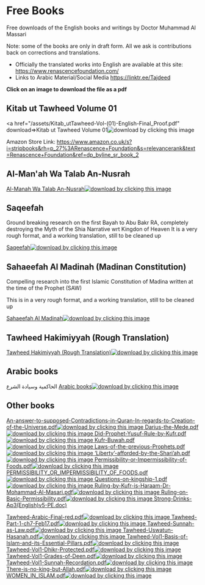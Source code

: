 

# Free Books

Free downloads of the English books and writings by Doctor Muhammad Al Massari

Note: some of the books are only in draft form. All we ask is contributions back on corrections and translations.

- Officially the translated works into English are available at this site: https://www.renascencefoundation.com/
- Links to Arabic Material/Social Media https://linktr.ee/Tajdeed

**Click on an image to download the file as a pdf**

## Kitab ut Tawheed Volume 01
<a href="/assets/Kitab_utTawheed-Vol-(01)-English-Final_Proof.pdf" download=>Kitab ut Tawheed Volume 01<img src="/assets/Kitab_utTawheed-Vol-(01)-English-Final_Proof.pdf" alt="download by clicking this image">
</a>

Amazon Store Link:  https://www.amazon.co.uk/s?i=stripbooks&rh=p_27%3ARenascence+Foundation&s=relevancerank&text=Renascence+Foundation&ref=dp_byline_sr_book_2

## Al-Man'ah Wa Talab An-Nusrah
<a href="/Al-ManahWaTalabAn-Nusrah-FINAL.pdf" download>Al-Manah Wa Talab An-Nusrah<img src="/Al-ManahWaTalabAn-Nusrah-FINAL.pdf" alt="download by clicking this image">
</a>

## Saqeefah

Ground breaking research on the first Bayah to Abu Bakr RA, completely destroying the Myth of the Shia Narrative wrt Kingdon of Heaven
It is a very rough format, and a working translation, still to be cleaned up

<a href="/files/Saqeefah-English-RoughTranslation-2022.pdf" download>Saqeefah<img src="/files/Saqeefah-English-RoughTranslation-2022.pdf" alt="download by clicking this image">
</a>

## Sahaeefah Al Madinah (Madinan Constitution)

Compelling research into the first Islamic Constitution of Madina written at the time of the Prophet (SAW)

This is in a very rough format, and a working translation, still to be cleaned up

<a href="/files/Saheefah-(MadinaConstitution)-Draft.pdf" download>Sahaeefah Al Madinah<img src="/files/Saheefah-(MadinaConstitution)-Draft.pdf" alt="download by clicking this image">
</a>

## Tawheed Hakimiyyah (Rough Translation)

<a href="/files/Al-HaakimiyahWaSiyaadatush-Shari-ROUGHTRANSLATION.pdf" download>Tawheed Hakimiyyah (Rough Translation)<img src="/files/Al-HaakimiyahWaSiyaadatush-Shari-ROUGHTRANSLATION.pdf" alt="download by clicking this image">
</a>


## Arabic books
الحاكمية وسيادة الشرع
<a href="/files/arabic-books.pdf" download>Arabic books<img src="/files/arabic-books.pdf" alt="download by clicking this image">
</a>


## Other books
<a href="/files/An-answer-to-supposed-Contradictions-in-Quran-In-regards-to-Creation-of-the-Universe.pdf" download>An-answer-to-supposed-Contradictions-in-Quran-In-regards-to-Creation-of-the-Universe.pdf<img src="/files/An-answer-to-supposed-Contradictions-in-Quran-In-regards-to-Creation-of-the-Universe.pdf" alt="download by clicking this image">
</a>
<a href="/files/Darius-the-Mede.pdf" download>Darius-the-Mede.pdf<img src="/files/Darius-the-Mede.pdf" alt="download by clicking this image">
</a>
<a href="/files/Did-Prophet-Yusuf-Rule-by-Kufr.pdf" download>Did-Prophet-Yusuf-Rule-by-Kufr.pdf<img src="/files/Did-Prophet-Yusuf-Rule-by-Kufr.pdf" alt="download by clicking this image">
</a>
<a href="/files/Kufr-Buwah.pdf" download>Kufr-Buwah.pdf<img src="/files/Kufr-Buwah.pdf" alt="download by clicking this image">
</a>
<a href="/files/Laws-of-the-previous-Prophets.pdf" download>Laws-of-the-previous-Prophets.pdf<img src="/files/Laws-of-the-previous-Prophets.pdf" alt="download by clicking this image">
</a>
<a href="/files/‘Liberty’-afforded-by-the-Shari’ah.pdf" download>‘Liberty’-afforded-by-the-Shari’ah.pdf<img src="/files/‘Liberty’-afforded-by-the-Shari’ah.pdf" alt="download by clicking this image">
</a>
<a href="/files/Permissibility-or-Impermissibility-of-Foods.pdf" download>Permissibility-or-Impermissibility-of-Foods.pdf<img src="/files/Permissibility-or-Impermissibility-of-Foods.pdf" alt="download by clicking this image">
</a>
<a href="/files/PERMISSIBILITY_OR_IMPERMISSIBILITY_OF_FOODS.pdf" download>PERMISSIBILITY_OR_IMPERMISSIBILITY_OF_FOODS.pdf<img src="/files/PERMISSIBILITY_OR_IMPERMISSIBILITY_OF_FOODS.pdf" alt="download by clicking this image">
</a>
<a href="/files/Questions-on-kingship-1.pdf" download>Questions-on-kingship-1.pdf<img src="/files/Questions-on-kingship-1.pdf" alt="download by clicking this image">
</a>
<a href="/files/Ruling-by-Kufr-is-Haraam-Dr-Mohammad-Al-Masari.pdf" download>Ruling-by-Kufr-is-Haraam-Dr-Mohammad-Al-Masari.pdf<img src="/files/Ruling-by-Kufr-is-Haraam-Dr-Mohammad-Al-Masari.pdf" alt="download by clicking this image">
</a>
<a href="/files/Ruling-on-Basic-Permissibility.pdf" download>Ruling-on-Basic-Permissibility.pdf<img src="/files/Ruling-on-Basic-Permissibility.pdf" alt="download by clicking this image">
</a>
<a href="/files/Strong-Drinks-Ap3(English)v5-PE.doc">Strong-Drinks-Ap3(English)v5-PE.doc)</a>

<a href="/files/Tawheed-Arabic-Final-red.pdf" download>Tawheed-Arabic-Final-red.pdf<img src="/files/Tawheed-Arabic-Final-red.pdf" alt="download by clicking this image">
</a>
<a href="/files/Tawheed-Part-1-ch7-Feb17.pdf" download>Tawheed-Part-1-ch7-Feb17.pdf<img src="/files/Tawheed-Part-1-ch7-Feb17.pdf" alt="download by clicking this image">
</a>
<a href="/files/Tawheed-Sunnah-as-Law.pdf" download>Tawheed-Sunnah-as-Law.pdf<img src="/files/Tawheed-Sunnah-as-Law.pdf" alt="download by clicking this image">
</a>
<a href="/files/Tawheed-Uswatun-Hasanah.pdf" download>Tawheed-Uswatun-Hasanah.pdf<img src="/files/Tawheed-Uswatun-Hasanah.pdf" alt="download by clicking this image">
</a>
<a href="/files/Tawheed-Vol1-Basis-of-Islam-and-its-Essential-Pillars.pdf" download>Tawheed-Vol1-Basis-of-Islam-and-its-Essential-Pillars.pdf<img src="/files/Tawheed-Vol1-Basis-of-Islam-and-its-Essential-Pillars.pdf" alt="download by clicking this image">
</a>
<a href="/files/Tawheed-Vol1-Dhikr-Protected.pdf" download>Tawheed-Vol1-Dhikr-Protected.pdf<img src="/files/Tawheed-Vol1-Dhikr-Protected.pdf" alt="download by clicking this image">
</a>
<a href="/files/Tawheed-Vol1-Grades-of-Deen.pdf" download>Tawheed-Vol1-Grades-of-Deen.pdf<img src="/files/Tawheed-Vol1-Grades-of-Deen.pdf" alt="download by clicking this image">
</a>
<a href="/files/Tawheed-Vol1-Sunnah-Recordation.pdf" download>Tawheed-Vol1-Sunnah-Recordation.pdf<img src="/files/Tawheed-Vol1-Sunnah-Recordation.pdf" alt="download by clicking this image">
</a>
<a href="/files/There-is-no-king-but-Allah.pdf" download>There-is-no-king-but-Allah.pdf<img src="/files/There-is-no-king-but-Allah.pdf" alt="download by clicking this image">
</a>
<a href="/files/WOMEN_IN_ISLAM.pdf" download>WOMEN_IN_ISLAM.pdf<img src="/files/WOMEN_IN_ISLAM.pdf" alt="download by clicking this image">
</a>



